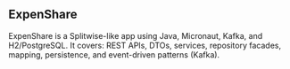 ## ExpenShare
ExpenShare is  a Splitwise-like app using Java, Micronaut, Kafka, and H2/PostgreSQL. It covers: REST APIs, DTOs, services, repository facades, mapping, persistence, and event-driven patterns (Kafka).
